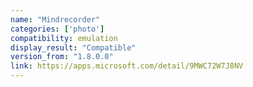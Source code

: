 ```yaml
---
name: "Mindrecorder"
categories: ['photo']
compatibility: emulation
display_result: "Compatible"
version_from: "1.8.0.0"
link: https://apps.microsoft.com/detail/9MWC72W7J8NV
---
```


